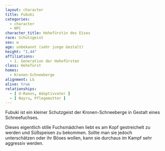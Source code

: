 ```yaml
---
layout: character
title: Fubuki
categories:
  - character
  - NPC
character_title: Hohefürstin des Eises
race: Schutzgeist
sex: w
age: unbekannt (sehr junge Gestalt)
height: "1,44"
affiliations:
  - 1. Generation der Hohefürsten
class: Hohefürst
homes:
  - Kronen-Schneeberge
alignment: LG
alive: true
relationships:
  - [ U-Ranos, Adoptivvater ]
  - [ Nayru, Pflegemutter ]
---
```


Fubuki ist ein kleiner Schutzgeist der Kronen-Schneeberge in Gestalt eines Schneefuchses.

Dieses eigentlich stille Fuchsmädchen liebt es am Kopf gestreichelt zu werden und Süßspeisen zu bekommen. Sollte man sie
jedoch unterschätzen oder ihr Böses wollen, kann sie durchaus im Kampf sehr aggressiv werden.